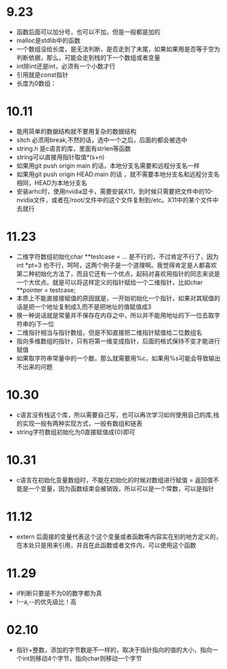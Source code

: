 # 9.23
- 函数后面可以加分号，也可以不加，但是一般都是加的
- malloc是stdlib中的函数
- 一个数组没给长度，是无法判断，是否走到了末尾，如果如果用是否等于空为判断依据，那么，可能会走到栈的下一个数组或者变量
- int除int还是int，必须有一个小数才行
- 引用就是const指针
- 长度为0数组：
# 10.11
- 能用简单的数据结构就不要用复杂的数据结构
- sitch 必须用break,不然的话，选中一个之后，后面的都会被选中
- string.h 是c语言的库，里面有strlen等函数
- string可以直接用指针取值*(s+n)
- 如果用git push origin main 的话，本地分支名需要和远程分支名一样
- 如果用git push origin HEAD:main 的话 ，就不需要本地分支名和远程分支名相同，HEAD为本地分支名
- 安装arhc时，使用nvidia显卡，需要安装X11，到时候只需要把文件中的10-nvidia文件，或者在/root/文件中的这个文件复制到/etc。X11中的某个文件中去就行
# 11.23

- 二维字符数组初始化char **testcase = ... 是不行的，不过肯定不行了，因为int *pt=3 也不行，呵呵，这两个例子是一个道理啊。我觉得肯定是人都喜欢第二种初始化方法了，而且它还有一个优点，起码对喜欢用指针的同志来说是一个大优点。就是可以将这样定义的指针赋给一个二维指针，比如char **pointer = testcase; 
- 本质上不能直接接赋值的原因就是，一开始初始化一个指针，如果对其赋值的话是把一个地址复制成3,而不是把地址的值赋值成3
- 换一种说话就是常量并不保存在内存之中，所以并不能用地址的下一位去取字符串的i下一位 
- 二维指针相当与指针数组，但是不知直接把二维指针赋值给二位数组名
- 指向多维数组的指针，只有将第一维变成指针，后面的格式保持不变才能进行赋值 
- 如果取字符串常量中的一个数，那么就需要用%c，如果用%s可能会导致输出不出来的问题

# 10.30
- c语言没有栈这个库，所以需要自己写，也可以再次学习如何使用自己的库,栈的实现一般有两种实现方式，一般有数组和链表
- string字符数组初始化为0直接赋值成{0}即可

# 10.31
- c语言在初始化变量数组时，不能在初始化的时候对数组进行赋值
= 返回值不能是一个变量，因为函数结束会被销毁，所以可以是一个常数，可以是指针

# 11.12
- extern 后面接的变量代表这个这个变量或者函数等内容实在别的地方定义的，在本处只是用来引用，并且在此函数或者文件内，可以使用这个函数

# 11.29
- if判断只要是不为0的数字都为真
- !--a,--的优先级比！高

# 02.10
- 指针+整数，添加的字节数是不一样的，取决于指针指向的值的大小，指向一个int则移动4个字节，指向char则移动一个字节
